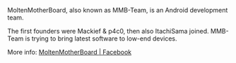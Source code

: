 MoltenMotherBoard, also known as MMB-Team, is an Android development team.

The first founders were Mackief & p4c0, then also ItachiSama joined.
MMB-Team is trying to bring latest software to low-end devices.

More info: [MoltenMotherBoard | Facebook](https://facebook.com/moltenmotherboard)